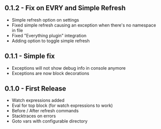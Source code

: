 ## 0.1.2 - Fix on EVRY and Simple Refresh
* Simple refresh option on settings
* Fixed simple refresh causing an exception when there's no namespace in file
* Fixed "Everything plugin" integration
* Adding option to toggle simple refresh

## 0.1.1 - Simple fix
* Exceptions will not show debug info in console anymore
* Exceptions are now block decorations

## 0.1.0 - First Release
* Watch expressions added
* Eval for top block (for watch expressions to work)
* Before / After refresh commands
* Stacktraces on errors
* Goto vars with configurable directory
